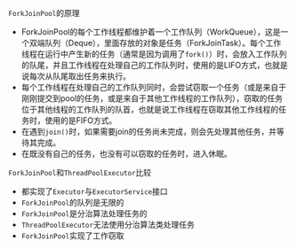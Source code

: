 `ForkJoinPool`的原理
- ForkJoinPool的每个工作线程都维护着一个工作队列（WorkQueue），这是一个双端队列（Deque），里面存放的对象是任务（ForkJoinTask）。每个工作线程在运行中产生新的任务（通常是因为调用了`fork()`）时，会放入工作队列的队尾，并且工作线程在处理自己的工作队列时，使用的是LIFO方式，也就是说每次从队尾取出任务来执行。
- 每个工作线程在处理自己的工作队列同时，会尝试窃取一个任务（或是来自于刚刚提交到pool的任务，或是来自于其他工作线程的工作队列），窃取的任务位于其他线程的工作队列的队首，也就是说工作线程在窃取其他工作线程的任务时，使用的是FIFO方式。
- 在遇到`join()`时，如果需要join的任务尚未完成，则会先处理其他任务，并等待其完成。
- 在既没有自己的任务，也没有可以窃取的任务时，进入休眠。

`ForkJoinPool`和`ThreadPoolExecutor`比较
- 都实现了`Executor`与`ExecutorService`接口
- `ForkJoinPool`的队列是无限的
- `ForkJoinPool`是分治算法处理任务的
- `ThreadPoolExecutor`无法使用分治算法类处理任务
- `ForkJoinPool`实现了工作窃取
